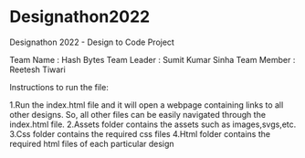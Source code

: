 # Designathon2022
Designathon 2022 - Design to Code Project

Team Name : Hash Bytes
Team Leader : Sumit Kumar Sinha
Team Member : Reetesh Tiwari

Instructions to run the file:

1.Run the index.html file and it will open a webpage containing links to all other designs. So, all other files can be easily navigated through the index.html file.
2.Assets folder contains the assets such as images,svgs,etc.
3.Css folder contains the required css files
4.Html folder contains the required html files of each particular design
